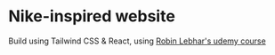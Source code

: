 # Nike-inspired website 
Build using Tailwind CSS & React, using [Robin Lebhar's udemy course](https://www.udemy.com/course/tailwind-css-the-beginner-guide/learn/lecture/40143000#overview) 
